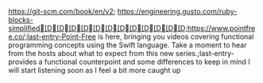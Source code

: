 https://git-scm.com/book/en/v2; https://engineering.gusto.com/ruby-blocks-simplified[D[D[D[D[D[D[D[D[D[D[D[D;https://www.pointfree.co/;last-entry-Point-Free is here, bringing you videos covering functional programming concepts using the Swift language. Take a moment to hear from the hosts about what to expect from this new series.;last-entry-provides a functional counterpoint and some differences to keep in mind I will start listening soon as I feel a bit more caught up